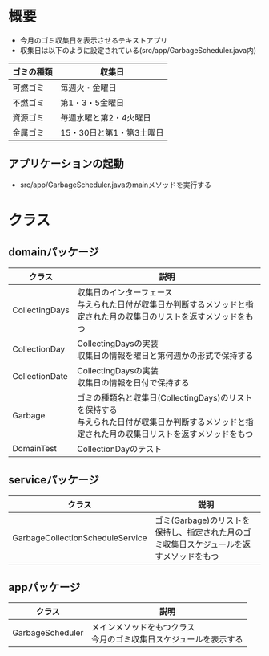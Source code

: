 # 概要
- 今月のゴミ収集日を表示させるテキストアプリ
- 収集日は以下のように設定されている(src/app/GarbageScheduler.java内)

| ゴミの種類 | 収集日 |
| --- | --- |
| 可燃ゴミ | 毎週火・金曜日 |
| 不燃ゴミ | 第1・3・5金曜日 |
| 資源ゴミ | 毎週水曜と第2・4火曜日 |
| 金属ゴミ | 15・30日と第1・第3土曜日 |

## アプリケーションの起動
- src/app/GarbageScheduler.javaのmainメソッドを実行する


# クラス
## domainパッケージ
| クラス | 説明 |
| --- | --- |
| CollectingDays | 収集日のインターフェース<br>与えられた日付が収集日か判断するメソッドと指定された月の収集日のリストを返すメソッドをもつ |
| CollectionDay | CollectingDaysの実装<br>収集日の情報を曜日と第何週かの形式で保持する |
| CollectionDate | CollectingDaysの実装<br>収集日の情報を日付で保持する |
| Garbage | ゴミの種類名と収集日(CollectingDays)のリストを保持する<br>与えられた日付が収集日か判断するメソッドと指定された月の収集日リストを返すメソッドをもつ |
| DomainTest | CollectionDayのテスト |

## serviceパッケージ
| クラス | 説明 |
| --- | --- |
| GarbageCollectionScheduleService | ゴミ(Garbage)のリストを保持し、指定された月のゴミ収集日スケジュールを返すメソッドをもつ |

## appパッケージ
| クラス | 説明 |
| --- | --- |
| GarbageScheduler | メインメソッドをもつクラス<br>今月のゴミ収集日スケジュールを表示する |
